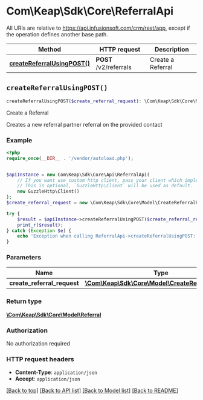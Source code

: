 # Com\Keap\Sdk\Core\ReferralApi

All URIs are relative to https://api.infusionsoft.com/crm/rest/app, except if the operation defines another base path.

| Method | HTTP request | Description |
| ------------- | ------------- | ------------- |
| [**createReferralUsingPOST()**](ReferralApi.md#createReferralUsingPOST) | **POST** /v2/referrals | Create a Referral |


## `createReferralUsingPOST()`

```php
createReferralUsingPOST($create_referral_request): \Com\Keap\Sdk\Core\Model\Referral
```

Create a Referral

Creates a new referral partner referral on the provided contact

### Example

```php
<?php
require_once(__DIR__ . '/vendor/autoload.php');


$apiInstance = new Com\Keap\Sdk\Core\Api\ReferralApi(
    // If you want use custom http client, pass your client which implements `GuzzleHttp\ClientInterface`.
    // This is optional, `GuzzleHttp\Client` will be used as default.
    new GuzzleHttp\Client()
);
$create_referral_request = new \Com\Keap\Sdk\Core\Model\CreateReferralRequest(); // \Com\Keap\Sdk\Core\Model\CreateReferralRequest | request

try {
    $result = $apiInstance->createReferralUsingPOST($create_referral_request);
    print_r($result);
} catch (Exception $e) {
    echo 'Exception when calling ReferralApi->createReferralUsingPOST: ', $e->getMessage(), PHP_EOL;
}
```

### Parameters

| Name | Type | Description  | Notes |
| ------------- | ------------- | ------------- | ------------- |
| **create_referral_request** | [**\Com\Keap\Sdk\Core\Model\CreateReferralRequest**](../Model/CreateReferralRequest.md)| request | |

### Return type

[**\Com\Keap\Sdk\Core\Model\Referral**](../Model/Referral.md)

### Authorization

No authorization required

### HTTP request headers

- **Content-Type**: `application/json`
- **Accept**: `application/json`

[[Back to top]](#) [[Back to API list]](../../README.md#endpoints)
[[Back to Model list]](../../README.md#models)
[[Back to README]](../../README.md)
